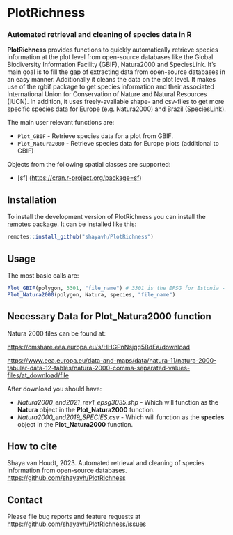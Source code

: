 
# PlotRichness

### Automated retrieval and cleaning of species data in R

**PlotRichness** provides functions to quickly automatically retrieve
species information at the plot level from open-source databases like
the Global Biodiversity Information Facility (GBIF), Natura2000 and
SpeciesLink. It’s main goal is to fill the gap of extracting data from
open-source databases in an easy manner. Additionally it cleans the data
on the plot level. It makes use of the rgbif package to get species
information and their associated International Union for Conservation of
Nature and Natural Resources (IUCN). In addition, it uses
freely-available shape- and csv-files to get more specific species data
for Europe (e.g. Natura2000) and Brazil (SpeciesLink).

The main user relevant functions are:

-   `Plot_GBIF` - Retrieve species data for a plot from GBIF.
-   `Plot_Natura2000` - Retrieve species data for Europe plots
    (additional to GBIF)

Objects from the following spatial classes are supported:

-   \[sf\] (<https://cran.r-project.org/package=sf>)

## Installation

To install the development version of PlotRichness you can install the
[remotes](https://cran.r-project.org/package=remotes) package. It can be
installed like this:

``` r
remotes::install_github("shayavh/PlotRichness")
```

## Usage

The most basic calls are:

``` r
Plot_GBIF(polygon, 3301, "file_name") # 3301 is the EPSG for Estonia - change according to shapefile location
Plot_Natura2000(polygon, Natura, species, "file_name")
```

## Necessary Data for **Plot_Natura2000** function

Natura 2000 files can be found at:

<https://cmshare.eea.europa.eu/s/HHGPnNsjqq5BdEa/download>

<https://www.eea.europa.eu/data-and-maps/data/natura-11/natura-2000-tabular-data-12-tables/natura-2000-comma-separated-values-files/at_download/file>

After download you should have:

-   *Natura2000_end2021_rev1_epsg3035.shp* - Which will function as the
    **Natura** object in the **Plot_Natura2000** function.
-   *Natura2000_end2019_SPECIES.csv* - Which will function as the
    **species** object in the **Plot_Natura2000** function.

## How to cite

Shaya van Houdt, 2023. Automated retrieval and cleaning of species
information from open-source databases.
<https://github.com/shayavh/PlotRichness>

## Contact

Please file bug reports and feature requests at
<https://github.com/shayavh/PlotRichness/issues>
